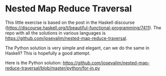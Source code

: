 # Nested Map Reduce Traversal

This little exercise is based on the post in the Haskell discourse (https://discourse.haskell.org/t/beautiful-functional-programming/7411).
The repo with all the solutions in various languages is https://github.com/josevalim/nested-map-reduce-traversal.

The Python solution is very simple and elegant, can we do the same in Haskell? This is hopefully a good attempt.

Here is the Python solution:
https://github.com/josevalim/nested-map-reduce-traversal/blob/master/python/for-in.py

